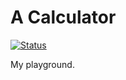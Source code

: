 # A Calculator

[![Status](https://travis-ci.org/TomasFlam/calculator.svg?branch=master)](https://travis-ci.org/TomasFlam/calculator)

My playground.
